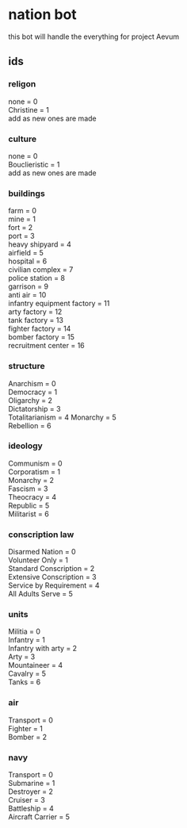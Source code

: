 # nation bot  
this bot will handle the everything for project Aevum  
## ids  
### religon  
none = 0  
Christine = 1  
add as new ones are made  
### culture  
none = 0  
Bouclieristic = 1  
add as new ones are made  
### buildings  
farm = 0  
mine = 1  
fort = 2  
port = 3  
heavy shipyard = 4  
airfield = 5  
hospital = 6  
civilian complex = 7  
police station = 8  
garrison = 9  
anti air = 10  
infantry equipment factory = 11  
arty factory = 12  
tank factory = 13  
fighter factory = 14  
bomber factory = 15  
recruitment center = 16  
### structure  
Anarchism = 0  
Democracy = 1  
Oligarchy = 2  
Dictatorship = 3  
Totalitarianism = 4
Monarchy = 5  
Rebellion = 6
### ideology  
Communism = 0  
Corporatism = 1  
Monarchy = 2  
Fascism = 3  
Theocracy = 4  
Republic = 5  
Militarist = 6  
### conscription law  
Disarmed Nation = 0  
Volunteer Only = 1  
Standard Conscription = 2  
Extensive Conscription = 3  
Service by Requirement = 4  
All Adults Serve = 5  
### units  
Militia = 0  
Infantry = 1  
Infantry with arty = 2  
Arty = 3  
Mountaineer = 4  
Cavalry = 5  
Tanks = 6  
### air  
Transport = 0  
Fighter = 1  
Bomber = 2  
### navy  
Transport = 0  
Submarine = 1  
Destroyer = 2  
Cruiser = 3  
Battleship = 4  
Aircraft Carrier = 5  
